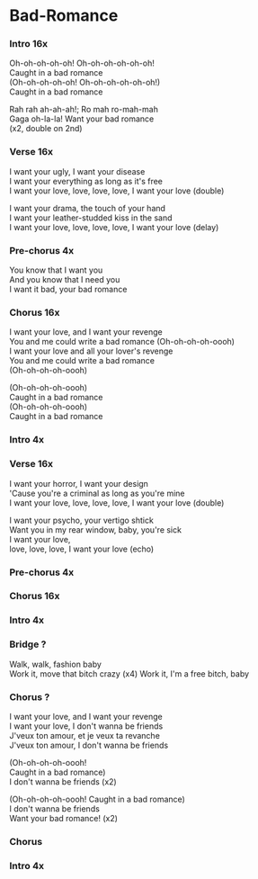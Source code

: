 # Bad-Romance


### Intro  16x
Oh-oh-oh-oh-oh! Oh-oh-oh-oh-oh-oh!  
Caught in a bad romance  
(Oh-oh-oh-oh-oh! Oh-oh-oh-oh-oh-oh!)  
Caught in a bad romance

Rah rah ah-ah-ah!; Ro mah ro-mah-mah  
Gaga oh-la-la! Want your bad romance  
(x2, double on 2nd)

### Verse  16x
I want your ugly, I want your disease  
I want your everything as long as it's free  
I want your love,
love, love, love, I want your love (double)  

I want your drama, the touch of your hand  
I want your leather-studded kiss in the sand  
I want your love,
love, love, love, I want your love (delay)  

### Pre-chorus  4x
You know that I want you  
And you know that I need you  
I want it bad, your bad romance  

### Chorus  16x
I want your love, and I want your revenge  
You and me could write a bad romance 
(Oh-oh-oh-oh-oooh)  
I want your love and all your lover's revenge  
You and me could write a bad romance  
(Oh-oh-oh-oh-oooh)  

(Oh-oh-oh-oh-oooh)   
Caught in a bad romance  
(Oh-oh-oh-oh-oooh)  
Caught in a bad romance  

### Intro  4x

### Verse  16x
I want your horror, I want your design  
'Cause you're a criminal as long as you're mine  
I want your love,
love, love, love, I want your love (double)  

I want your psycho, your vertigo shtick  
Want you in my rear window, baby, you're sick  
I want your love,  
love, love, love, I want your love (echo)  

### Pre-chorus  4x

### Chorus  16x

### Intro  4x

### Bridge  ?
Walk, walk, fashion baby  
Work it, move that bitch crazy (x4) 
Work it, I'm a free bitch, baby  

### Chorus  ?
I want your love, and I want your revenge  
I want your love, I don't wanna be friends  
J'veux ton amour, et je veux ta revanche  
J'veux ton amour, I don't wanna be friends  

(Oh-oh-oh-oh-oooh!  
Caught in a bad romance)  
I don't wanna be friends (x2)

(Oh-oh-oh-oh-oooh!  Caught in a bad romance)  
I don't wanna be friends  
Want your bad romance! (x2)  

### Chorus  

### Intro  4x  